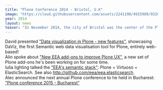 ```yaml
---
title: "Plone Conference 2014 - Bristol, U.K"
image: "https://cloud.githubusercontent.com/assets/2241198/4915989/93209434-64d4-11e4-98aa-27ac352a525c.jpg"
year: 2014
layout: news
teaser: "In November 2014, the city of Bristol was the center of the Plone universe for several days. We've been there and presented some of our work during the past years."
---
```


David presented ["Data visualization in Plone - new features"][david], showcasing DaViz, the first Semantic web data visualisation tool for Plone, entirely web-based!</br>
Alin spoke about ["New EEA add-ons to improve Plone UX"][alin], a new set of Plone add-ons he's been working on for some time.</br>
Iulia lighting talked the ["EEA's semantic stack"][iulia]: Plone + Virtuoso + ElasticSearch. See also <a href="http://github.com/eea/eea.elasticsearch">http://github.com/eea/eea.elasticsearch</a>.</br>
Alec announced the next annual Plone conference to he held in Bucharest: ["Plone conference 2015 - Bucharest"][alec]


[david]: http://vimeo.com/110565790
[alin]: http://vimeo.com/110647114
[iulia]: https://www.youtube.com/watch?v=GPzmcczNh2c&feature=youtu.be
[alec]: https://www.youtube.com/watch?v=BUjK6e1zmkM&feature=youtu.be
